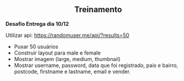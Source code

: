 <h2 align="center">Treinamento</h2>

**Desafio Entrega dia 10/12**

Utilizar api: https://randomuser.me/api/?results=50

- Puxar 50 usuários
- Construir layout para male e female
- Mostrar imagem (large, medium, thumbnail)
- Mostrar username, password, data que foi registrado, pais e bairro, postcode, firstname e lastname, email e vender.
